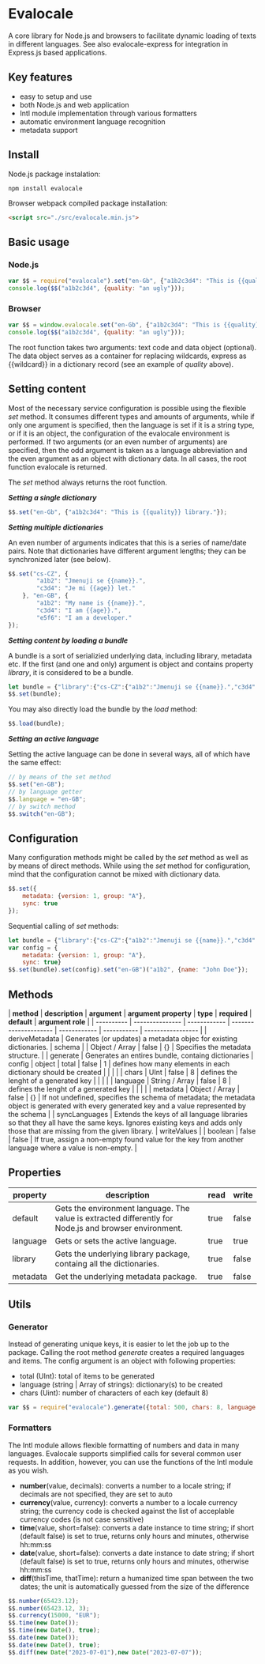 # Evalocale

A core library for Node.js and browsers to facilitate dynamic loading of texts in different languages.
See also evalocale-express for integration in Express.js based applications.

## Key features

- easy to setup and use
- both Node.js and web application
- Intl module implementation through various formatters
- automatic environment language recognition
- metadata support

## Install

Node.js package instalation:

```npm
npm install evalocale
```

Browser webpack compiled package installation:

```html
<script src="./src/evalocale.min.js">
```

## Basic usage

### Node.js

```js
var $$ = require("evalocale").set("en-Gb", {"a1b2c3d4": "This is {{quality}} library."});
console.log($$("a1b2c3d4", {quality: "an ugly"}));
```

### Browser

```js
var $$ = window.evalocale.set("en-Gb", {"a1b2c3d4": "This is {{quality}} library."});
console.log($$("a1b2c3d4", {quality: "an ugly"}));
```

The root function takes two arguments: text code and data object (optional). The data object serves as a container for replacing wildcards, express as {{wildcard}} in a dictionary record (see an example of *quality* above).

## Setting content

Most of the necessary service configuration is possible using the flexible *set* method. It consumes different types and amounts of arguments, while if only one argument is specified, then the language is set if it is a string type, or if it is an object, the configuration of the evalocale environment is performed. If two arguments (or an even number of arguments) are specified, then the odd argument is taken as a language abbreviation and the even argument as an object with dictionary data. In all cases, the root function evalocale is returned.

The *set* method always returns the root function.

***Setting a single dictionary***

```javascript
$$.set("en-Gb", {"a1b2c3d4": "This is {{quality}} library."});
```

***Setting multiple dictionaries***

An even number of arguments indicates that this is a series of name/date pairs. Note that dictionaries have different argument lengths; they can be synchronized later (see below).

```javascript
$$.set("cs-CZ", {
        "a1b2": "Jmenuji se {{name}}.",
        "c3d4": "Je mi {{age}} let."
    }, "en-GB", {
        "a1b2": "My name is {{name}}.",
        "c3d4": "I am {{age}}.",
        "e5f6": "I am a developer."
});
```

***Setting content by loading a bundle***

A bundle is a sort of serializied underlying data, including library, metadata etc. If the first (and one and only) argument is object and contains property *library*, it is considered to be a bundle.

```javascript
let bundle = {"library":{"cs-CZ":{"a1b2":"Jmenuji se {{name}}.","c3d4":"Je mi {{age}} let.","e5f6":""},"en-GB":{"a1b2":"My name is {{name}}.","c3d4":"I am {{age}}.","e5f6":"I am a developer."}},"metadata":{"a1b2":{"app":"retusa","version":1},"c3d4":{"app":"retusa","version":1},"e5f6":{"app":"retusa","version":1}},"language":"en-GB"};
$$.set(bundle);
```

You may also directly load the bundle by the *load* method:

```javascript
$$.load(bundle);
```

***Setting an active language***

Setting the active language can be done in several ways, all of which have the same effect:

```javascript
// by means of the set method
$$.set("en-GB");
// by language getter
$$.language = "en-GB";
// by switch method
$$.switch("en-GB");
```

## Configuration

Many configuration methods might be called by the *set* method as well as by means of direct methods. While using the *set* method for configuration, mind that the configuration cannot be mixed with dictionary data.

```javascript
$$.set({
    metadata: {version: 1, group: "A"},
    sync: true
});
```

Sequential calling of *set* methods:

```javascript
let bundle = {"library":{"cs-CZ":{"a1b2":"Jmenuji se {{name}}.","c3d4":"Je mi {{age}} let.","e5f6":""},"en-GB":{"a1b2":"My name is {{name}}.","c3d4":"I am {{age}}.","e5f6":"I am a developer."}},"metadata":{"a1b2":{"app":"retusa","version":1},"c3d4":{"app":"retusa","version":1},"e5f6":{"app":"retusa","version":1}},"language":"en-GB"};
var config = {
    metadata: {version: 1, group: "A"},
    sync: true}
$$.set(bundle).set(config).set("en-GB")("a1b2", {name: "John Doe"});
```

## Methods

| **method** | **description** | **argument** | **argument property** | **type** | **required** | **default** | **argument role** |
| ---------- | --------------- | ------------ | --------------------- | ------------ | ----------- | ----------------- |
| deriveMetadata | Generates (or updates) a metadata objec for existing dictionaries. | schema | | Object / Array | false | {} | Specifies the metadata structure. |
| generate | Generates an entires bundle, containg dictionaries | config | object | total | false | 1 | defines how many elements in each dictionary should be created |
| | | | chars | UInt | false | 8 | defines the lenght of a generated key |
| | | | language | String / Array | false | 8 | defines the lenght of a generated key |
| | | | metadata | Object / Array | false | {} | If not undefined, specifies the schema of metadata; the metadata object is generated with every generated key and a value represented by the schema |
| syncLanguages | Extends the keys of all language libraries so that they all have the same keys. Ignores existing keys and adds only those that are missing from the given library. | writeValues | | boolean | false | false | If true, assign a non-empty found value for the key from another language where a value is non-empty. |

## Properties

| **property** | **description** | **read** | **write** |
| ------------ | --------------- | -------- | --------- |
| default | Gets the environment language. The value is extracted differently for Node.js and browser environment. | true | false |
| language | Gets or sets the active language. | true | true |
| library | Gets the underlying library package, containg all the dictionaries. | true | false |
| metadata | Get the underlying metadata package. | true | false |

## Utils

### Generator

Instead of generating unique keys, it is easier to let the job up to the package. Calling the root method *generate* creates a required languages and items. The config argument is an object with following properties:

- total (UInt): total of items to be generated
- language (string | Array of strings): dictionary(s) to be created
- chars (Uint): number of characters of each key (default 8)

```javascript
var $$ = require("evalocale").generate({total: 500, chars: 8, language: ["en-GB", "cs-CZ"], metadata: {app: "someApp"}});
```

### Formatters

The Intl module allows flexible formatting of numbers and data in many languages. Evalocale supports simplified calls for several common user requests. In addition, however, you can use the functions of the Intl module as you wish.

- **number**(value, decimals): converts a number to a locale string; if decimals are not specified, they are set to auto
- **currency**(value, currency): converts a number to a locale currency string; the currency code is checked against the list of acceplable currency codes (is not case sensitive)
- **time**(value, short=false): converts a date instance to time string; if short (default false) is set to true, returns only hours and minutes, otherwise hh:mm:ss
- **date**(value, short=false): converts a date instance to date string; if short (default false) is set to true, returns only hours and minutes, otherwise hh:mm:ss
- **diff**(thisTime, thatTime): return a humanized time span between the two dates; the unit is automatically guessed from the size of the difference

```javascript
$$.number(65423.12);
$$.number(65423.12, 3);
$$.currency(15000, "EUR");
$$.time(new Date());
$$.time(new Date(), true);
$$.date(new Date());
$$.date(new Date(), true);
$$.diff(new Date("2023-07-01"),new Date("2023-07-07"));
```
